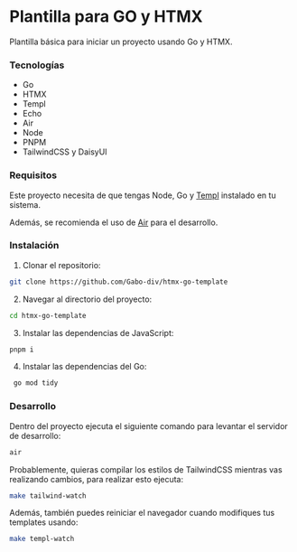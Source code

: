 # Plantilla para GO y HTMX

Plantilla básica para iniciar un proyecto usando Go y HTMX.

### Tecnologías

- Go
- HTMX
- Templ
- Echo
- Air
- Node
- PNPM
- TailwindCSS y DaisyUI

### Requisitos

Este proyecto necesita de que tengas Node, Go y [Templ](https://templ.guide/) instalado en tu sistema.

Además, se recomienda el uso de [Air](https://github.com/air-verse/air) para el desarrollo.

### Instalación

1. Clonar el repositorio:

```sh
git clone https://github.com/Gabo-div/htmx-go-template
```

2. Navegar al directorio del proyecto:

```sh
cd htmx-go-template
```

3. Instalar las dependencias de JavaScript:

```sh
pnpm i
```

4. Instalar las dependencias del Go:

```sh
 go mod tidy
```

### Desarrollo

Dentro del proyecto ejecuta el siguiente comando para levantar el servidor de desarrollo:

```sh
air
```

Probablemente, quieras compilar los estilos de TailwindCSS mientras vas realizando cambios, para realizar esto ejecuta:

```sh
make tailwind-watch
```

Además, también puedes reiniciar el navegador cuando modifiques tus templates usando:

```sh
make templ-watch
```
